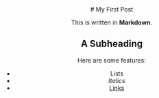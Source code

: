 <div align="center">
# My First Post

This is written in **Markdown**.

## A Subheading

Here are some features:

-   Lists
-   *Italics*
-   [Links](https://www.example.com)
</div>